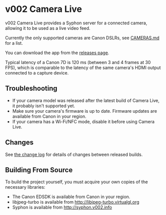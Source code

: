 v002 Camera Live
================

v002 Camera Live provides a Syphon server for a connected camera, allowing it to be used as a live video feed.

Currently the only supported cameras are Canon DSLRs, see [CAMERAS.md](https://github.com/v002/v002-Camera-Live/blob/master/CAMERAS.md) for a list.

You can download the app from the [releases page](https://github.com/v002/v002-Camera-Live/releases).

Typical latency of a Canon 7D is 120 ms (between 3 and 4 frames at 30 FPS), which is comparable to the latency of the same camera's HDMI output connected to a capture device.

Troubleshooting
---------------

- If your camera model was released after the latest build of Camera Live, it probably isn't supported yet.
- Make sure your camera's firmware is up to date. Firmware updates are available from Canon in your region. 
- If your camera has a Wi-Fi/NFC mode, disable it before using Camera Live.

Changes
-------

See [the change log](https://github.com/v002/v002-Camera-Live/blob/master/CHANGES.md) for details of changes between released builds.

Building From Source
--------------------

To build the project yourself, you must acquire your own copies of the necessary libraries:

 - The Canon EDSDK is available from Canon in your region.
 - libjpeg-turbo is available from http://libjpeg-turbo.virtualgl.org
 - Syphon is available from http://syphon.v002.info
